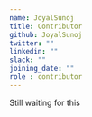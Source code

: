 ```yaml
---
name: JoyalSunoj
title: Contributor
github: JoyalSunoj
twitter: ""
linkedin: ""
slack: ""
joining_date: ""
role : contributor
---
```


Still waiting for this
